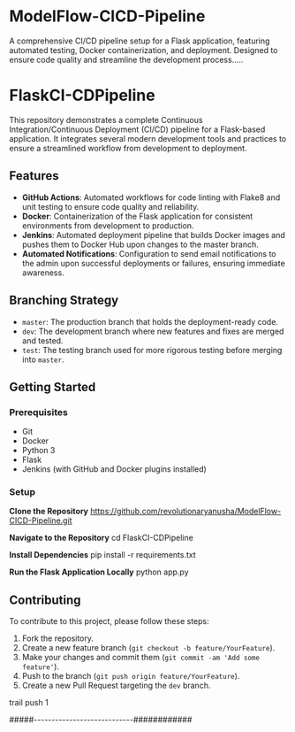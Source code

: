 # ModelFlow-CICD-Pipeline
A comprehensive CI/CD pipeline setup for a Flask application, featuring automated testing, Docker containerization, and deployment. Designed to ensure code quality and streamline the development process.....



# FlaskCI-CDPipeline

This repository demonstrates a complete Continuous Integration/Continuous Deployment (CI/CD) pipeline for a Flask-based application. It integrates several modern development tools and practices to ensure a streamlined workflow from development to deployment.   




## Features

- **GitHub Actions**: Automated workflows for code linting with Flake8 and unit testing to ensure code quality and reliability.
- **Docker**: Containerization of the Flask application for consistent environments from development to production.
- **Jenkins**: Automated deployment pipeline that builds Docker images and pushes them to Docker Hub upon changes to the master branch.
- **Automated Notifications**: Configuration to send email notifications to the admin upon successful deployments or failures, ensuring immediate awareness.

## Branching Strategy

- `master`: The production branch that holds the deployment-ready code.
- `dev`: The development branch where new features and fixes are merged and tested.
- `test`: The testing branch used for more rigorous testing before merging into `master`.

## Getting Started

### Prerequisites

- Git
- Docker
- Python 3
- Flask
- Jenkins (with GitHub and Docker plugins installed)

### Setup

 **Clone the Repository**
 https://github.com/revolutionaryanusha/ModelFlow-CICD-Pipeline.git
 

 **Navigate to the Repository**
cd FlaskCI-CDPipeline


**Install Dependencies**
pip install -r requirements.txt

 **Run the Flask Application Locally**
python app.py


## Contributing

To contribute to this project, please follow these steps:

1. Fork the repository.
2. Create a new feature branch (`git checkout -b feature/YourFeature`).
3. Make your changes and commit them (`git commit -am 'Add some feature'`).
4. Push to the branch (`git push origin feature/YourFeature`).
5. Create a new Pull Request targeting the `dev` branch.


trail push 1

#####----------------------------############